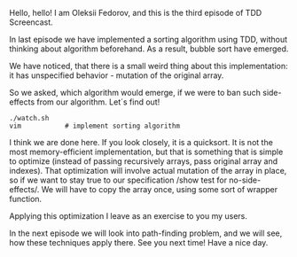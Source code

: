 Hello, hello! I am Oleksii Fedorov, and this is the third
episode of TDD Screencast.

In last episode we have implemented a sorting algorithm
using TDD, without thinking about algorithm beforehand. As a
result, bubble sort have emerged.

We have noticed, that there is a small weird thing about
this implementation: it has unspecified behavior - mutation
of the original array.

So we asked, which algorithm would emerge, if we were to ban
such side-effects from our algorithm. Let´s find out!

```
./watch.sh
vim           # implement sorting algorithm
```

I think we are done here. If you look closely, it is a
quicksort. It is not the most memory-efficient
implementation, but that is something that is simple to
optimize (instead of passing recursively arrays, pass
original array and indexes). That optimization will involve
actual mutation of the array in place, so if we want to stay
true to our specification /show test for no-side-effects/.
We will have to copy the array once, using some sort of
wrapper function.

Applying this optimization I leave as an exercise to you my
users.

In the next episode we will look into path-finding problem,
and we will see, how these techniques apply there. See you
next time! Have a nice day.
